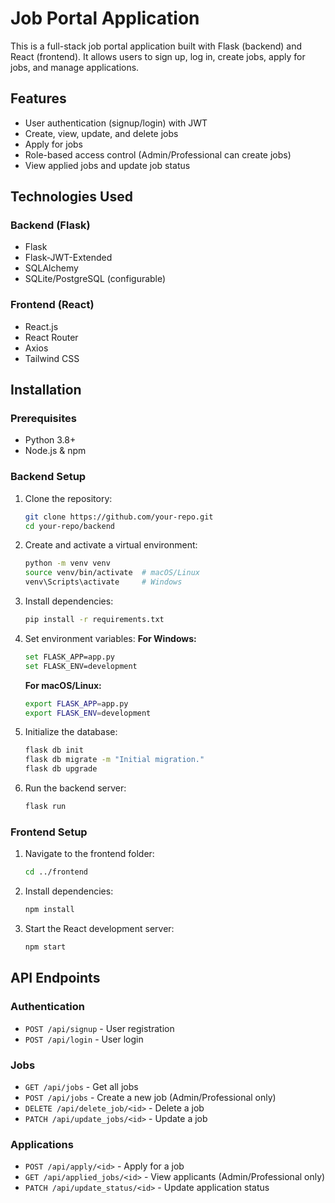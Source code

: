 # Job Portal Application

This is a full-stack job portal application built with Flask (backend) and React (frontend). It allows users to sign up, log in, create jobs, apply for jobs, and manage applications.

## Features
- User authentication (signup/login) with JWT
- Create, view, update, and delete jobs
- Apply for jobs
- Role-based access control (Admin/Professional can create jobs)
- View applied jobs and update job status

## Technologies Used
### Backend (Flask)
- Flask
- Flask-JWT-Extended
- SQLAlchemy
- SQLite/PostgreSQL (configurable)

### Frontend (React)
- React.js
- React Router
- Axios
- Tailwind CSS

## Installation

### Prerequisites
- Python 3.8+
- Node.js & npm

### Backend Setup
1. Clone the repository:
   ```sh
   git clone https://github.com/your-repo.git
   cd your-repo/backend
   ```

2. Create and activate a virtual environment:
   ```sh
   python -m venv venv
   source venv/bin/activate  # macOS/Linux
   venv\Scripts\activate     # Windows
   ```

3. Install dependencies:
   ```sh
   pip install -r requirements.txt
   ```

4. Set environment variables:
   **For Windows:**
   ```sh
   set FLASK_APP=app.py
   set FLASK_ENV=development
   ```
   **For macOS/Linux:**
   ```sh
   export FLASK_APP=app.py
   export FLASK_ENV=development
   ```

5. Initialize the database:
   ```sh
   flask db init
   flask db migrate -m "Initial migration."
   flask db upgrade
   ```

6. Run the backend server:
   ```sh
   flask run
   ```

### Frontend Setup
1. Navigate to the frontend folder:
   ```sh
   cd ../frontend
   ```

2. Install dependencies:
   ```sh
   npm install
   ```

3. Start the React development server:
   ```sh
   npm start
   ```

## API Endpoints

### Authentication
- `POST /api/signup` - User registration
- `POST /api/login` - User login

### Jobs
- `GET /api/jobs` - Get all jobs
- `POST /api/jobs` - Create a new job (Admin/Professional only)
- `DELETE /api/delete_job/<id>` - Delete a job
- `PATCH /api/update_jobs/<id>` - Update a job

### Applications
- `POST /api/apply/<id>` - Apply for a job
- `GET /api/applied_jobs/<id>` - View applicants (Admin/Professional only)
- `PATCH /api/update_status/<id>` - Update application status

